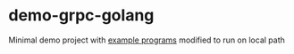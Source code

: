 # demo-grpc-golang

Minimal demo project with [example programs](https://github.com/grpc/grpc-go/tree/master/examples/helloworld) modified to run on local path
